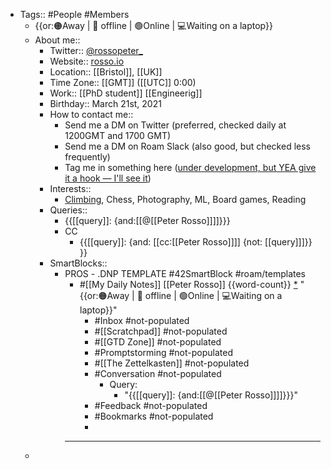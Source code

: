 - Tags:: #People #Members 
    - {{or:🟠Away | 🚫 offline | 🟢Online | 💻Waiting on a laptop}}
    - About me::
        - Twitter:: [@rossopeter_](https://twitter.com/rossopeter_)
        - Website:: [rosso.io](https://rosso.io)
        - Location:: [[Bristol]], [[UK]]
        - Time Zone:: [[GMT]] ([[UTC]] 0:00)
        - Work:: [[PhD student]] [[Engineerig]]
        - Birthday:: March 21st, 2021
        - How to contact me:: 
            - Send me a DM on Twitter (preferred, checked daily at 1200GMT and 1700 GMT)
            - Send me a DM on Roam Slack (also good, but checked less frequently)
            - Tag me in something here ([under development, but YEA give it a hook — I'll see it]([[Chat]]))
        - Interests::
            - [Climbing](https://www.rgs.org/geography/online-lectures/project-armenia-climbing-above-the-clouds-peter/), Chess, Photography, ML, Board games, Reading
        - Queries::
            - {{[[query]]: {and:[[@[[Peter Rosso]]]]}}}
            - CC
                - {{[[query]]: {and: [[cc:[[Peter Rosso]]]] {not: [[query]]]}}  }}
        - SmartBlocks::
            - PROS - .DNP TEMPLATE #42SmartBlock #roam/templates
                - #[[My Daily Notes]] [[Peter Rosso]] {{word-count}} [*]([[ptr]])   "{{or:🟠Away | 🚫 offline | 🟢Online | 💻Waiting on a laptop}}"
                    - #Inbox #not-populated
                    - #[[Scratchpad]] #not-populated
                    - #[[GTD Zone]] #not-populated
                    - #Promptstorming #not-populated
                    - #[[The Zettelkasten]] #not-populated
                    - #Conversation #not-populated
                        - Query:
                            - "{{[[query]]: {and:[[@[[Peter Rosso]]]]}}}"
                    - #Feedback  #not-populated
                    - #Bookmarks #not-populated
                    - 
                - ---
    - 
